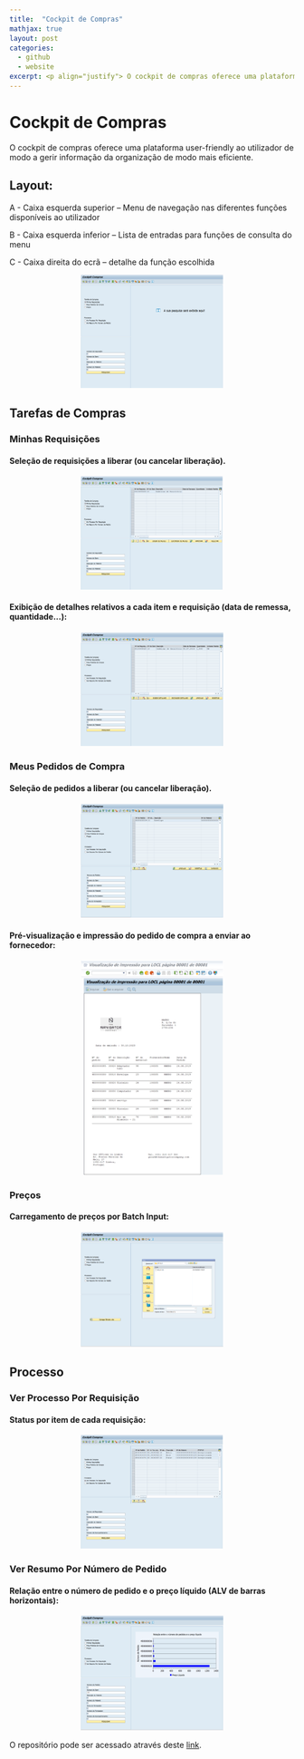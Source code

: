 ```yaml
---
title:  "Cockpit de Compras"
mathjax: true
layout: post
categories:
  - github
  - website
excerpt: <p align="justify"> O cockpit de compras oferece uma plataforma user-friendly ao utilizador de modo a gerir informação da organização de modo mais eficiente.</p><center><img align="center" src="/assets/img/Layout.png" width="50%" height="50%"></center>
---
```


# Cockpit de Compras

O cockpit de compras oferece uma plataforma user-friendly ao utilizador de modo a gerir informação da organização de modo mais eficiente.

## Layout:

A - Caixa esquerda superior – Menu de navegação nas diferentes funções disponíveis ao
utilizador

B - Caixa esquerda inferior – Lista de entradas para funções de consulta do menu

C - Caixa direita do ecrã – detalhe da função escolhida

<p align="center">
   <img src="/assets/img/Layout.png" width="50%" />
</p>

## Tarefas de Compras

### Minhas Requisições

#### Seleção de requisições a liberar (ou cancelar liberação).

<p align="center">
   <img src="/assets/img/1.1.png" width="50%" />
</p>

#### Exibição de detalhes relativos a cada item e requisição (data de remessa, quantidade...):

<p align="center">
   <img src="/assets/img/1.1_detalhes.png" width="50%" />
</p>

### Meus Pedidos de Compra

#### Seleção de pedidos a liberar (ou cancelar liberação).

<p align="center">
   <img src="/assets/img/1.2.png" width="50%" />
</p>

#### Pré-visualização e impressão do pedido de compra a enviar ao fornecedor:

<p align="center">
   <img src="/assets/img/1.2_smartform.png" width="50%" />
</p>

### Preços

#### Carregamento de preços por Batch Input:

<p align="center">
   <img src="/assets/img/1.3.png" width="50%" />
</p>

## Processo

### Ver Processo Por Requisição

#### Status por item de cada requisição:

<p align="center">
   <img src="/assets/img/2.1.png" width="50%" />
</p>

### Ver Resumo Por Número de Pedido

#### Relação entre o número de pedido e o preço líquido (ALV de barras horizontais):

<p align="center">
   <img src="/assets/img/2.2.png" width="50%" />
</p>

O repositório pode ser acessado através deste [link](https://github.com/miguelangelooscardoso/Cockpit-de-Compras).